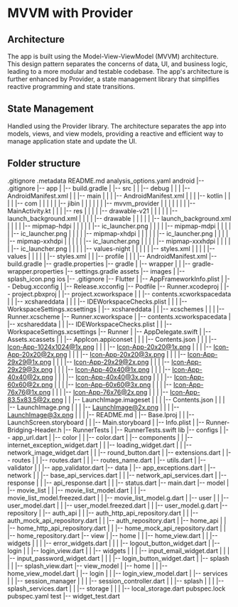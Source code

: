 # MVVM with Provider

## Architecture

The app is built using the Model-View-ViewModel (MVVM) architecture. This design pattern separates the concerns of data, UI, and business logic, leading to a more modular and testable codebase. The app's architecture is further enhanced by Provider, a state management library that simplifies reactive programming and state transitions.

## State Management

Handled using the Provider library. The architecture separates the app into models, views, and view models, providing a reactive and efficient way to manage application state and update the UI.

## Folder structure
.gitignore
.metadata
README.md
analysis_options.yaml
android
   |-- .gitignore
   |-- app
   |   |-- build.gradle
   |   |-- src
   |   |   |-- debug
   |   |   |   |-- AndroidManifest.xml
   |   |   |-- main
   |   |   |   |-- AndroidManifest.xml
   |   |   |   |-- kotlin
   |   |   |   |   |-- com
   |   |   |   |   |   |-- jibin
   |   |   |   |   |   |   |-- mvvm_provider
   |   |   |   |   |   |   |   |-- MainActivity.kt
   |   |   |   |-- res
   |   |   |   |   |-- drawable-v21
   |   |   |   |   |   |-- launch_background.xml
   |   |   |   |   |-- drawable
   |   |   |   |   |   |-- launch_background.xml
   |   |   |   |   |-- mipmap-hdpi
   |   |   |   |   |   |-- ic_launcher.png
   |   |   |   |   |-- mipmap-mdpi
   |   |   |   |   |   |-- ic_launcher.png
   |   |   |   |   |-- mipmap-xhdpi
   |   |   |   |   |   |-- ic_launcher.png
   |   |   |   |   |-- mipmap-xxhdpi
   |   |   |   |   |   |-- ic_launcher.png
   |   |   |   |   |-- mipmap-xxxhdpi
   |   |   |   |   |   |-- ic_launcher.png
   |   |   |   |   |-- values-night
   |   |   |   |   |   |-- styles.xml
   |   |   |   |   |-- values
   |   |   |   |   |   |-- styles.xml
   |   |   |-- profile
   |   |   |   |-- AndroidManifest.xml
   |-- build.gradle
   |-- gradle.properties
   |-- gradle
   |   |-- wrapper
   |   |   |-- gradle-wrapper.properties
   |-- settings.gradle
assets
   |-- images
   |   |-- splash_icon.png
ios
   |-- .gitignore
   |-- Flutter
   |   |-- AppFrameworkInfo.plist
   |   |-- Debug.xcconfig
   |   |-- Release.xcconfig
   |-- Podfile
   |-- Runner.xcodeproj
   |   |-- project.pbxproj
   |   |-- project.xcworkspace
   |   |   |-- contents.xcworkspacedata
   |   |   |-- xcshareddata
   |   |   |   |-- IDEWorkspaceChecks.plist
   |   |   |   |-- WorkspaceSettings.xcsettings
   |   |-- xcshareddata
   |   |   |-- xcschemes
   |   |   |   |-- Runner.xcscheme
   |-- Runner.xcworkspace
   |   |-- contents.xcworkspacedata
   |   |-- xcshareddata
   |   |   |-- IDEWorkspaceChecks.plist
   |   |   |-- WorkspaceSettings.xcsettings
   |-- Runner
   |   |-- AppDelegate.swift
   |   |-- Assets.xcassets
   |   |   |-- AppIcon.appiconset
   |   |   |   |-- Contents.json
   |   |   |   |-- Icon-App-1024x1024@1x.png
   |   |   |   |-- Icon-App-20x20@1x.png
   |   |   |   |-- Icon-App-20x20@2x.png
   |   |   |   |-- Icon-App-20x20@3x.png
   |   |   |   |-- Icon-App-29x29@1x.png
   |   |   |   |-- Icon-App-29x29@2x.png
   |   |   |   |-- Icon-App-29x29@3x.png
   |   |   |   |-- Icon-App-40x40@1x.png
   |   |   |   |-- Icon-App-40x40@2x.png
   |   |   |   |-- Icon-App-40x40@3x.png
   |   |   |   |-- Icon-App-60x60@2x.png
   |   |   |   |-- Icon-App-60x60@3x.png
   |   |   |   |-- Icon-App-76x76@1x.png
   |   |   |   |-- Icon-App-76x76@2x.png
   |   |   |   |-- Icon-App-83.5x83.5@2x.png
   |   |   |-- LaunchImage.imageset
   |   |   |   |-- Contents.json
   |   |   |   |-- LaunchImage.png
   |   |   |   |-- LaunchImage@2x.png
   |   |   |   |-- LaunchImage@3x.png
   |   |   |   |-- README.md
   |   |-- Base.lproj
   |   |   |-- LaunchScreen.storyboard
   |   |   |-- Main.storyboard
   |   |-- Info.plist
   |   |-- Runner-Bridging-Header.h
   |-- RunnerTests
   |   |-- RunnerTests.swift
lib
   |-- configs
   |   |-- app_url.dart
   |   |-- color
   |   |   |-- color.dart
   |   |-- components
   |   |   |-- internet_exception_widget.dart
   |   |   |-- loading_widget.dart
   |   |   |-- network_image_widget.dart
   |   |   |-- round_button.dart
   |   |-- extensions.dart
   |   |-- routes
   |   |   |-- routes.dart
   |   |   |-- routes_name.dart
   |   |-- utils.dart
   |   |-- validator
   |   |   |-- app_validator.dart
   |-- data
   |   |-- app_exceptions.dart
   |   |-- network
   |   |   |-- base_api_services.dart
   |   |   |-- network_api_services.dart
   |   |-- response
   |   |   |-- api_response.dart
   |   |   |-- status.dart
   |-- main.dart
   |-- model
   |   |-- movie_list
   |   |   |-- movie_list_model.dart
   |   |   |-- movie_list_model.freezed.dart
   |   |   |-- movie_list_model.g.dart
   |   |-- user
   |   |   |-- user_model.dart
   |   |   |-- user_model.freezed.dart
   |   |   |-- user_model.g.dart
   |-- repository
   |   |-- auth_api
   |   |   |-- auth_http_api_repository.dart
   |   |   |-- auth_mock_api_repository.dart
   |   |   |-- auth_repository.dart
   |   |-- home_api
   |   |   |-- home_http_api_repository.dart
   |   |   |-- home_mock_api_repository.dart
   |   |   |-- home_repository.dart
   |-- view
   |   |-- home
   |   |   |-- home_view.dart
   |   |   |-- widgets
   |   |   |   |-- error_widgets.dart
   |   |   |   |-- logout_button_widget.dart
   |   |-- login
   |   |   |-- login_view.dart
   |   |   |-- widgets
   |   |   |   |-- input_email_widget.dart
   |   |   |   |-- input_password_widget.dart
   |   |   |   |-- login_button_widget.dart
   |   |-- splash
   |   |   |-- splash_view.dart
   |-- view_model
   |   |-- home
   |   |   |-- home_view_model.dart
   |   |-- login
   |   |   |-- login_view_model.dart
   |   |-- services
   |   |   |-- session_manager
   |   |   |   |-- session_controller.dart
   |   |   |-- splash
   |   |   |   |-- splash_services.dart
   |   |   |-- storage
   |   |   |   |-- local_storage.dart
pubspec.lock
pubspec.yaml
test
   |-- widget_test.dart



